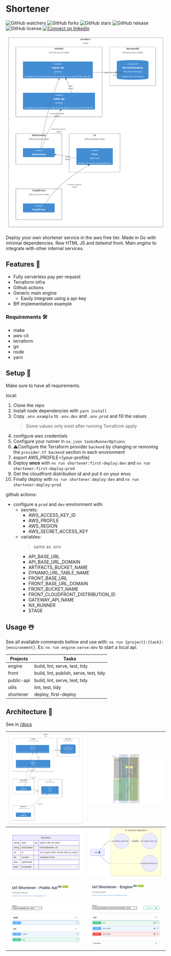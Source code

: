 # Shortener

![GitHub watchers](https://img.shields.io/github/watchers/vzsoares/shortener?style=for-the-badge)
![GitHub forks](https://img.shields.io/github/forks/vzsoares/shortener?style=for-the-badge)
![GitHub stars](https://img.shields.io/github/stars/vzsoares/shortener?style=for-the-badge)
![GitHub release](https://img.shields.io/github/v/release/vzsoares/shortener?style=for-the-badge)
![GitHub license](https://img.shields.io/github/license/vzsoares/shortener?style=for-the-badge)
[![Connect on linkedin](https://img.shields.io/badge/Connect-grey?style=for-the-badge&logo=linkedin)](https://www.linkedin.com/in/vinicius-zenha/)

<p align="center">
<img src="./static/hero.jpg" width="500px">
</p>

Deploy your own shortener service in the aws free tier. Made in Go with minimal dependencies. Raw HTML JS and _tailwind_ front. Main _engine_ to integrate with other internal services.

## Features 🚀

-   Fully serverless pay per request
-   Terraform infra
-   Github actions
-   Generic main engine
    -   Easily integrate using a api-key
-   Bff implementation example

### Requirements 🛠️

-   make
-   aws-cli
-   terraform
-   go
-   node
-   yarn

## Setup 🦩

Make sure to have all requirements.

local:

1. Clone the repo
2. Install node dependencies with `yarn install`
3. Copy `.env.example` to `.env.dev` and `.env.prod` and fill the values
    > Some values only exist after running Terraform apply
1. configure aws credentials
4. Configure your runner in `nx.json tasksRunnerOptions`
5. ⚠️Configure the Terraform provider `backend` by changing or removing the `provider.tf backend` section in each environment
6. export AWS_PROFILE={your-profile}
7. Deploy **once** with `nx run shortener:first-deploy:dev` and `nx run shortener:first-deploy:prod`
8. Get the cloudfront distribution id and put it on your envs
9. Finally deploy with `nx run shortener:deploy:dev` and `nx run shortener:deploy:prod`

github actions:
- configure a `prod` and `dev` environment with:
  - secrets:
    - AWS_ACCESS_KEY_ID
    - AWS_PROFILE
    - AWS_REGION
    - AWS_SECRET_ACCESS_KEY
  - variables:
    > same as .env
    - API_BASE_URL
    - API_BASE_URL_DOMAIN
    - ARTIFACTS_BUCKET_NAME
    - DYNAMO_URL_TABLE_NAME
    - FRONT_BASE_URL
    - FRONT_BASE_URL_DOMAIN
    - FRONT_BUCKET_NAME
    - FRONT_CLOUDFRONT_DISTRIBUTION_ID
    - GATEWAY_API_NAME
    - NX_RUNNER
    - STAGE

## Usage ☃️

See all available commands bellow and use with: `nx run {project}:{task}:{environment}`.
Ex: `nx run engine:serve:dev` to start a local api.

| Projects    | Tasks                                                   |
|--------------|----------------------------------------------------------|
| engine        | build, lint, serve, test, tidy                           |
| front        | build, lint, publish, serve, test, tidy                  |
| public-api   | build, lint, serve, test, tidy                           |
| utils        | lint, test, tidy                                         |
| shortener    | deploy, first-deploy                                     |

## Architecture 🎨

See in [/docs](/docs)

| [![deployment](./static/hero.jpg)](./docs/deployment.md)                   | [![sequence](./static/sequence_ex.png)](./docs/sequence.md)                   |
| -------------------------------------------------------------------------------------------------------------------- | ---------------------------------------------------------------------------------------------------------------------- |
| [![entity](./static/entity_ex.png)](./docs/entity.md)                | [![usecase](./static/usecase_ex.png)](./docs/use-case.md)                |
| [![swagger_p](./static/swagger_public_ex.png)](./docs/swagger-public-api.yml)                    | [![swagger_e](./static/swagger_engine_ex.png)](./docs/swagger-engine.yml)                    |



